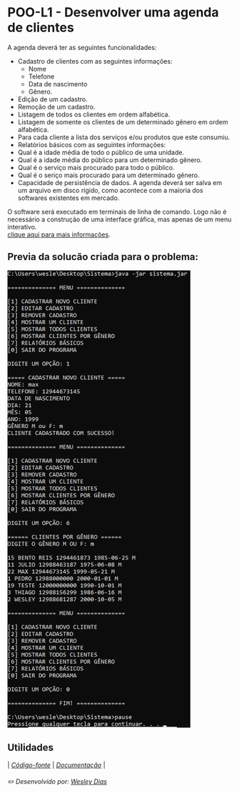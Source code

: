 # POO-L1 - Desenvolver uma agenda de clientes

A agenda deverá ter as seguintes funcionalidades:  
- Cadastro de clientes com as seguintes informações:  
  - Nome  
  - Telefone  
  - Data de nascimento  
  - Gênero.  
- Edição de um cadastro.  
- Remoção de um cadastro.  
- Listagem de todos os clientes em ordem alfabética.  
- Listagem de somente os clientes de um determinado gênero em ordem alfabética.  
- Para cada cliente a lista dos serviços e/ou produtos que este consumiu.  
- Relatórios básicos com as seguintes informações:  
- Qual é a idade média de todo o público de uma unidade.  
- Qual é a idade média do público para um determinado gênero.  
- Qual é o serviço mais procurado para todo o público.  
- Qual é o seriço mais procurado para um determinado gênero.  
- Capacidade de persistência de dados. A agenda deverá ser salva em um arquivo em disco rígido, como acontece com a maíoria dos softwares existentes em mercado.  

O software será executado em terminais de linha de comando. Logo não é necessário a construção de uma interface gráfica, mas apenas de um menu interativo.  
[clique aqui para mais informações](https://github.com/WeDias/POO-L1/blob/master/documenta%C3%A7%C3%A3o/problema.pdf).

## Previa da solucão criada para o problema:
![previa](https://github.com/WeDias/POO/blob/master/L1/documenta%C3%A7%C3%A3o/previa.png)

## Utilidades
| [*Código-fonte*](https://github.com/WeDias/POO/tree/master/L1/codigo/lista1) 
| [*Documentação*](https://github.com/WeDias/POO/tree/master/L1/documenta%C3%A7%C3%A3o) |

###### ✏️ Desenvolvido por: [*Wesley Dias*](https://github.com/WeDias)
